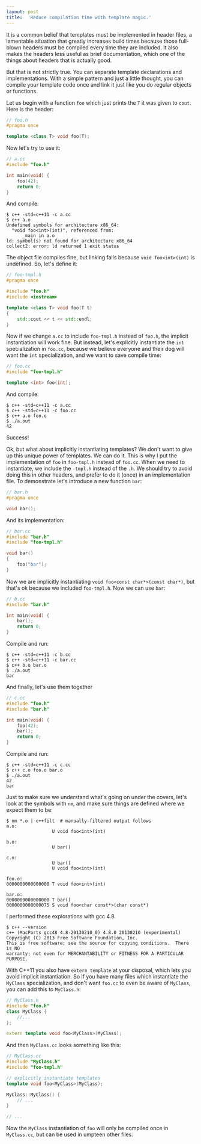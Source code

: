 ```yaml
---
layout: post
title:  'Reduce compilation time with template magic.'
---
```


It is a common belief that templates must be implemented in header files, a lamentable situation that greatly increases build times because those full-blown headers must be compiled every time they are included. It also makes the headers less useful as brief documentation, which one of the things about headers that is actually good.

But that is not strictly true. You can separate template declarations and implementations. With a simple pattern and just a little thought, you can compile your template code once and link it just like you do regular objects or functions.

Let us begin with a function `foo` which just prints the `T` it was given to `cout`. Here is the header:

```cpp
// foo.h
#pragma once

template <class T> void foo(T);
```

Now let's try to use it:

```cpp
// a.cc
#include "foo.h"

int main(void) {
    foo(42);
    return 0;
}
```

And compile:

    $ c++ -std=c++11 -c a.cc
    $ c++ a.o
    Undefined symbols for architecture x86_64:
      "void foo<int>(int)", referenced from:
          _main in a.o
    ld: symbol(s) not found for architecture x86_64
    collect2: error: ld returned 1 exit status

The object file compiles fine, but linking fails because `void foo<int>(int)` is undefined. So, let's define it:

```cpp
// foo-tmpl.h
#pragma once

#include "foo.h"
#include <iostream>

template <class T> void foo(T t)
{
    std::cout << t << std::endl;
}
```

Now if we change `a.cc` to include `foo-tmpl.h` instead of `foo.h`, the implicit instantiation will work fine. But instead, let's explicitly instantiate the `int` specialization in `foo.cc`, because we believe everyone and their dog will want the `int` specialization, and we want to save compile time:

```cpp
// foo.cc
#include "foo-tmpl.h"

template <int> foo(int);
```

And compile:
    
    $ c++ -std=c++11 -c a.cc
    $ c++ -std=c++11 -c foo.cc
    $ c++ a.o foo.o
    $ ./a.out
    42

Success!

Ok, but what about implicitly instantiating templates? We don't want to give up this unique power of templates. We can do it. This is why I put the implementation of `foo` in `foo-tmpl.h` instead of `foo.cc`. When we need to instantiate, we include the `-tmpl.h` instead of the `.h`. We should try to avoid doing this in other headers, and prefer to do it (once) in an implementation file. To demonstrate let's introduce a new function `bar`:

```cpp
// bar.h
#pragma once

void bar();
```

And its implementation:

```cpp
// bar.cc
#include "bar.h"
#include "foo-tmpl.h"

void bar()
{
    foo("bar");
}
```

Now we are implicitly instantiating `void foo<const char*>(const char*)`, but that's ok because we included `foo-tmpl.h`. Now we can use `bar`:

```cpp
// b.cc
#include "bar.h"

int main(void) {
    bar();
    return 0;
}
```

Compile and run:

    $ c++ -std=c++11 -c b.cc
    $ c++ -std=c++11 -c bar.cc
    $ c++ b.o bar.o
    $ ./a.out
    bar

And finally, let's use them together

```cpp
// c.cc
#include "foo.h"
#include "bar.h"

int main(void) {
    foo(42);
    bar();
    return 0;
}
```

Compile and run:

    $ c++ -std=c++11 -c c.cc
    $ c++ c.o foo.o bar.o
    $ ./a.out 
    42
    bar

Just to make sure we understand what's going on under the covers, let's look at the symbols with `nm`, and make sure things are defined where we expect them to be:

    $ nm *.o | c++filt  # manually-filtered output follows
    a.o:
                     U void foo<int>(int)
    
    b.o:
                     U bar()
    
    c.o:
                     U bar()
                     U void foo<int>(int)
    
    foo.o:
    0000000000000000 T void foo<int>(int)
    
    bar.o:
    0000000000000000 T bar()
    0000000000000075 S void foo<char const*>(char const*)

I performed these explorations with gcc 4.8.

    $ c++ --version
    c++ (MacPorts gcc48 4.8-20130210_0) 4.8.0 20130210 (experimental)
    Copyright (C) 2013 Free Software Foundation, Inc.
    This is free software; see the source for copying conditions.  There is NO
    warranty; not even for MERCHANTABILITY or FITNESS FOR A PARTICULAR PURPOSE.

With C++11 you also have `extern template` at your disposal, which lets you avoid implicit instantiation. So if you have many files which instantiate the `MyClass` specialization, and don't want `foo.cc` to even be aware of `MyClass`, you can add this to `MyClass.h`:

```cpp
// MyClass.h
#include "foo.h"
class MyClass {
    //...
};

extern template void foo<MyClass>(MyClass);
```

And then `MyClass.cc` looks something like this:

```cpp
// MyClass.cc
#include "MyClass.h"
#include "foo-tmpl.h"

// explicitly instantiate templates
template void foo<MyClass>(MyClass);

MyClass::MyClass() {
    // ...
}

// ...
```

Now the `MyClass` instantiation of `foo` will only be compiled once in `MyClass.cc`, but can be used in umpteen other files.
